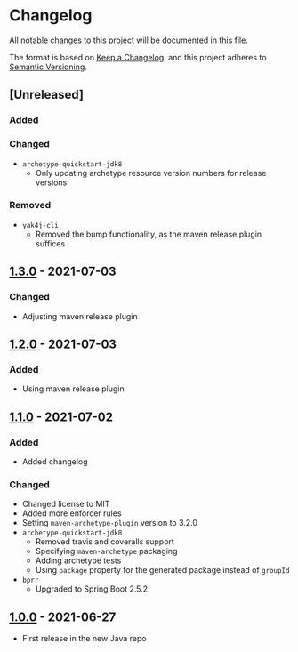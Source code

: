 # Changelog
All notable changes to this project will be documented in this file.

The format is based on [Keep a Changelog](https://keepachangelog.com/en/1.0.0/),
and this project adheres to [Semantic Versioning](https://semver.org/spec/v2.0.0.html).

## [Unreleased]

### Added

### Changed

- `archetype-quickstart-jdk8`
    - Only updating archetype resource version numbers for release versions

### Removed

- `yak4j-cli`
    - Removed the bump functionality, as the maven release plugin suffices

## [1.3.0](https://github.com/ngeor/java/compare/v1.3.0...trunk) - 2021-07-03

### Changed

- Adjusting maven release plugin

## [1.2.0](https://github.com/ngeor/java/compare/v1.2.0...v1.3.0) - 2021-07-03

### Added

- Using maven release plugin

## [1.1.0](https://github.com/ngeor/java/compare/v1.1.0...v1.2.0) - 2021-07-02

### Added

- Added changelog

### Changed

- Changed license to MIT
- Added more enforcer rules
- Setting `maven-archetype-plugin` version to 3.2.0
- `archetype-quickstart-jdk8`
    - Removed travis and coveralls support
    - Specifying `maven-archetype` packaging
    - Adding archetype tests
    - Using `package` property for the generated package instead of `groupId`
- `bprr`
    - Upgraded to Spring Boot 2.5.2

## [1.0.0](https://github.com/ngeor/java/compare/v1.0.0...v1.1.0) - 2021-06-27

- First release in the new Java repo
